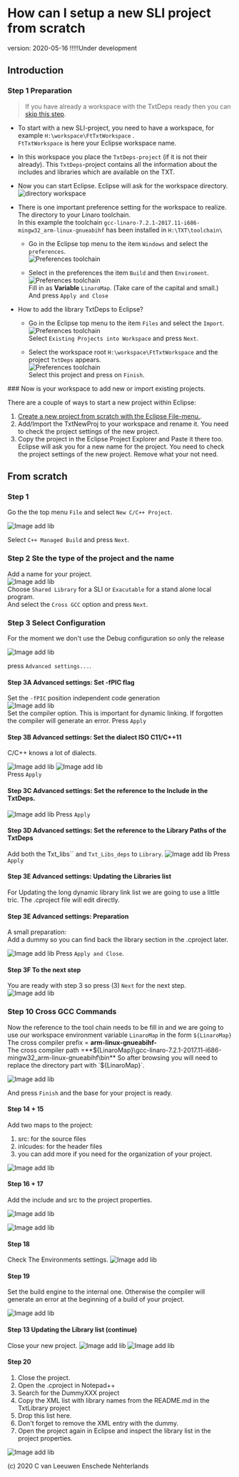 # How can I setup a new SLI project from scratch
version: 2020-05-16
!!!!!Under development


## Introduction
### Step 1 Preparation
> If you have already a workspace with the TxtDeps ready then you can  [skip this step](#skip1).

- To start with a new SLI-project, you need to have a workspace, for example `H:\workspace\FtTxtWorkspace` .  
`FtTxtWorkspace` is here your Eclipse workspace name.
- In this workspace you place the `TxtDeps-project` (if it is not their already). This `TxtDeps`-project contains all the information about the includes and libraries which are available on the TXT.
- Now you can start Eclipse. Eclipse will ask for the workspace directory.  
![directory workspace](./docs/ProjectSetup/SetUO00.PNG)

- There is one important preference setting for the workspace to realize. The directory to your Linaro toolchain.  
In this example the toolchain `gcc-linaro-7.2.1-2017.11-i686-mingw32_arm-linux-gnueabihf` has been installed in `H:\TXT\toolchain\`
  - Go in the Eclipse top menu to the item `Windows` and select the `preferences`.  
![Preferences toolchain](./docs/toolchain/Toolchain(EcEnv1).PNG)

  - Select in the preferences the item `Build` and then `Enviroment`.  
![Preferences toolchain](./docs/toolchain/Toolchain(EcEnv2).PNG)   
Fill in as <strong>Variable</strong>  `LinaroMap`. (Take care of the capital and small.)    
And press `Apply and Close`
- How to add the library TxtDeps to Eclipse?
  - Go in the Eclipse top menu to the item `Files` and select the `Import`.  
  ![Preferences toolchain](./docs/import/Import01.PNG)  
  Select `Existing Projects into Workspace` and press `Next`.

  - Select the workspace root `H:\workspace\FtTxtWorkspace` and the project `TxtDeps` appears.  
    ![Preferences toolchain](./docs/import/Import02.PNG)   
  Select this project and press on `Finish`.

###<a id="skip1"></a> Now is your workspace to add new or import existing projects.

There are a couple of ways to start a new project within Eclipse:
1. [Create a new project from scratch with the Eclipse File-menu.](#scratch).
1. Add/Import the TxtNewProj to your workspace and rename it.
  You need to check the project settings of the new project.
1. Copy the project in the Eclipse Project Explorer and Paste it there too.
   Eclipse will ask you for a new name for the project.
   You need to check the project settings of the new project.
   Remove what your not need.



## <a id="scratch"></a> From scratch
### Step 1
Go the the top menu `File` and select `New C/C++ Project`.

![Image add lib](./docs/ProjectSetup/SetUO01.PNG)

Select `C++ Managed Build` and press `Next`.

### Step 2 Ste the type of the project and the name
Add a name for your project.  
![Image add lib](./docs/ProjectSetup/SetUO02.PNG)  
Choose `Shared Library` for a SLI  or `Exacutable` for a stand alone local program.  
And select the `Cross GCC` option and press `Next`.

### Step 3 Select Configuration

For the moment we don't use the Debug configuration so only the release

![Image add lib](./docs/ProjectSetup/SetUO03.PNG)

press `Advanced settings...`.

#### Step 3A Advanced settings: Set -fPIC flag
Set the `-fPIC` position independent code generation   
![Image add lib](./docs/ProjectSetup/SetUO05.PNG)  
Set the compiler option. This is important for dynamic linking.
If forgotten the compiler will generate an error.
Press `Apply`
#### Step 3B Advanced settings: Set the dialect ISO C11/C++11
C/C++ knows a lot of dialects.

![Image add lib](./docs/ProjectSetup/SetUO06.PNG)
![Image add lib](./docs/ProjectSetup/SetUO07.PNG)  
Press `Apply`

#### Step 3C Advanced settings: Set the reference to the Include in the TxtDeps.
![Image add lib](./docs/ProjectSetup/SetUO08.PNG)
Press `Apply`

#### Step 3D Advanced settings: Set the reference to the Library Paths of the TxtDeps
Add both the Txt_libs`` and `Txt_Libs_deps` to `Library`.
![Image add lib](./docs/ProjectSetup/SetUO09.PNG)
Press `Apply`

#### Step 3E Advanced settings: Updating the Libraries list
For Updating the long dynamic library link list we are going to use a little tric.
The .cproject file will edit directly.

#### Step 3E Advanced settings: Preparation
A small preparation:   
Add a dummy so you can find back the library section in the .cproject later.

![Image add lib](./docs/ProjectSetup/SetUO11.PNG)
Press `Apply and Close`.

#### Step 3F To the next step
You are ready with step 3 so press (3) `Next` for the next step.  
![Image add lib](./docs/ProjectSetup/SetUO03.PNG)

### Step 10 Cross GCC Commands
Now the reference to the tool chain needs to be fill in and we are going to use our workspace environment variable `LinaroMap` in the form `${LinaroMap}`  
The cross compiler prefix = **arm-linux-gnueabihf-**  
The cross compiler path =**${LinaroMap}\gcc-linaro-7.2.1-2017.11-i686-mingw32_arm-linux-gnueabihf\bin**  
So after browsing you will need to replace the directory part with `${LinaroMap}`.

![Image add lib](./docs/ProjectSetup/SetUO12.PNG)

And press `Finish` and the base for your project is ready.

#### Step 14 + 15
Add two maps to the project:
1. src: for the source files
2. inlcudes: for the header files
3. you can add more if you need for the organization of your project.



![Image add lib](./docs/ProjectSetup/SetUO15.PNG)

#### Step 16 + 17
Add the include and src to the project properties.

![Image add lib](./docs/ProjectSetup/SetUO16.PNG)

![Image add lib](./docs/ProjectSetup/SetUO17.PNG)

#### Step 18
Check The Environments settings.
![Image add lib](./docs/ProjectSetup/SetUO18.PNG)

#### Step 19
Set the build engine to the internal one. Otherwise the compiler will generate an error at the beginning of a build of your project.

![Image add lib](./docs/ProjectSetup/SetUO19.PNG)


#### Step 13 Updating the Library list (continue)
Close your new project.
![Image add lib](./docs/ProjectSetup/SetUO13.PNG)
![Image add lib](./docs/ProjectSetup/SetUO14.PNG)
#### Step 20
1. Close the project.
2. Open the .cproject in Notepad++
3. Search for the DummyXXX project
4. Copy the XML list with library names from the README.md in the TxtLibrary project
5. Drop this list here.
6. Don't forget to remove the XML entry with the dummy.
7. Open the project again in Eclipse and inspect the library list in the project properties.

![Image add lib](./docs/ProjectSetup/SetUO20.PNG)

(c) 2020 C van Leeuwen Enschede Nehterlands
